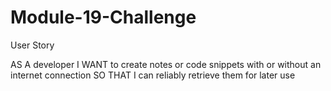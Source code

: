 # Module-19-Challenge

User Story


AS A developer
I WANT to create notes or code snippets with or without an internet connection
SO THAT I can reliably retrieve them for later use
